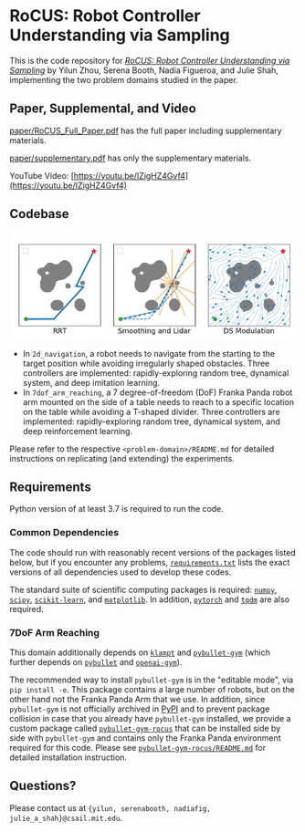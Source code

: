 # RoCUS: Robot Controller Understanding via Sampling

This is the code repository for [_RoCUS: Robot Controller Understanding via Sampling_](paper/paper.pdf) by Yilun Zhou, Serena Booth, Nadia Figueroa, and Julie Shah, implementing the two problem domains studied in the paper.

## Paper, Supplemental, and Video  
[paper/RoCUS_Full_Paper.pdf](paper/RoCUS_Full_Paper.pdf) has the full paper including supplementary materials. 

[paper/supplementary.pdf](paper/supplementary.pdf) has only the supplementary materials. 

YouTube Video: [https://youtu.be/IZigHZ4Gvf4](https://youtu.be/IZigHZ4Gvf4)


## Codebase

![Comparing 2D Navigation Controllers: RRT, IL, and DS](/2d_navigation/figures/compare_controllers.png)

* In `2d_navigation`, a robot needs to navigate from the starting to the target position while avoiding irregularly shaped obstacles. Three controllers are implemented: rapidly-exploring random tree, dynamical system, and deep imitation learning.
* In `7dof_arm_reaching`, a 7 degree-of-freedom (DoF) Franka Panda robot arm mounted on the side of a table needs to reach to a specific location on the table while avoiding a T-shaped divider. Three controllers are implemented: rapidly-exploring random tree, dynamical system, and deep reinforcement learning.

Please refer to the respective `<problem-domain>/README.md` for detailed instructions on replicating (and extending) the experiments.

## Requirements
Python version of at least 3.7 is required to run the code.

### Common Dependencies
The code should run with reasonably recent versions of the packages listed below, but if you encounter any problems, [`requirements.txt`](requirements.txt) lists the exact versions of all dependencies used to develop these codes.

The standard suite of scientific computing packages is required: [`numpy`](https://numpy.org/), [`scipy`](https://www.scipy.org/), [`scikit-learn`](https://scikit-learn.org/stable/), and [`matplotlib`](https://matplotlib.org/). In addition, [`pytorch`](https://pytorch.org/) and [`tqdm`](https://github.com/tqdm/tqdm) are also required.

### 7DoF Arm Reaching
This domain additionally depends on [`klampt`](http://motion.cs.illinois.edu/software/klampt/latest/pyklampt_docs/) and [`pybullet-gym`](https://github.com/benelot/pybullet-gym) (which further depends on [`pybullet`](https://pybullet.org/wordpress/) and [`openai-gym`](https://gym.openai.com/)).

The recommended way to install `pybullet-gym` is in the "editable mode", via `pip install -e`. This package contains a large number of robots, but on the other hand not the Franka Panda Arm that we use. In addition, since `pybullet-gym` is not officially archived in [PyPI](https://pypi.org/) and to prevent package collision in case that you already have `pybullet-gym` installed, we provide a custom package called [`pybullet-gym-rocus`](pybullet-gym-rocus/) that can be installed side by side with `pybullet-gym` and contains only the Franka Panda environment required for this code. Please see [`pybullet-gym-rocus/README.md`](pybullet-gym-rocus/README.md) for detailed installation instruction.

## Questions? 
Please contact us at `{yilun, serenabooth, nadiafig, julie_a_shah}@csail.mit.edu`.
